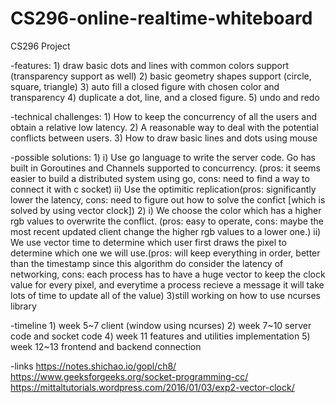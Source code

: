 # CS296-online-realtime-whiteboard
CS296 Project

-features:
	1) draw basic dots and lines with common colors support (transparency support as well)
	2) basic geometry shapes support (circle, square, triangle)
	3) auto fill a closed figure with chosen color and transparency
	4) duplicate a dot, line, and a closed figure.
	5) undo and redo



-technical challenges:
	1) How to keep the concurrency of all the users and obtain a relative low latency.
	2) A reasonable way to deal with the potential conflicts between users.
	3) How to draw basic lines and dots using mouse

-possible solutions:
	1) i) Use go language to write the server code. Go has built in Goroutines and Channels supported to concurrency. (pros: it seems easier to build a distributed system using go,  cons: need to find a way to connect it with c socket)
	   ii) Use the optimitic replication(pros: significantly lower the latency, cons: need to figure out how to solve the confict [which is solved by using vector clock])
	2) i) We choose the color which has a higher rgb values to overwrite the conflict.  (pros: easy to operate, cons: maybe the most recent updated client change the higher rgb values to a lower one.)
 	   ii) We use vector time to determine which user first draws the pixel to determine which one we will use.(pros: will keep everything in order, better than the timestamp since this algorithm do consider the latency of networking, cons: each process has to have a huge vector to keep the clock value for every pixel, and everytime a process recieve a message it will take lots of time to update all of the value)
	3)still working on how to use ncurses library


-timeline
	1)  week 5~7 client (window using ncurses)
	2)  week 7~10 server code and socket code
	4)  week 11 features and utilities implementation
	5)  week 12~13 frontend and backend connection

-links
	https://notes.shichao.io/gopl/ch8/
	https://www.geeksforgeeks.org/socket-programming-cc/
	https://mittaltutorials.wordpress.com/2016/01/03/exp2-vector-clock/